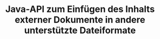 ---
############################# Static ############################
layout: "auto-gen-gist"
draft: false
path: "de/assembly/java/document/html"
otherformats: PDF XPS TIFF MHTML TXT XAML EPUB SVG PS PCL XML OTT OXPS MD POT OTP DOC DOCX DOCM DOT DOTX DOTM RTF ODT OTT XLS XLT XLSX XLSM XLTX XLTM XLSB ODS PPT PPTX PPTM PPS PPSX PPSM  POTX POTM ODP EML EMLX MSG 

############################# Head ############################
head_title: "Java-API: Inhalte externer Dokumente zu HTML-Dateiformaten hinzufügen"
head_description: "GroupDocs.Assembly Java API ermöglicht das dynamische Einfügen von Inhalten externer Dokumente in verschiedene Dateiformate wie PDF, DOCX, RTF, XLSX, CSV, PPTX, EML, MSG und mehr."

############################# Header ############################
title: "Java-API zum Einfügen des Inhalts externer Dokumente in andere unterstützte Dateiformate"
description: "GroupDocs.Assembly für Java bietet Funktionen zum Einfügen des Inhalts externer Dokumente in Berichte, E-Mails und verschiedene unterstützte Dateiformate wie PDF, DOC, DOCX, XLSX, CSV, PPTX, EML, MSG und mehr."

######################### Download Button #######################
button:
    enable: true

############################# About ############################
about:
    enable: true
    title: "Wie füge ich den Inhalt externer Dokumente über Java in andere gängige Dateiformate ein?"
    content: |
       Ein Dokument oder eine Datei ist eine elektronische Kopie oder Papierkopie, die Informationen enthält, die zu einem späteren Zeitpunkt vom Benutzer abgerufen werden können. Laut Wikipedia kann ein Dokument strukturiert sein wie tabellarische Dokumente, Listen, Formulare oder wissenschaftliche Diagramme, halbstrukturiert wie ein Buch oder ein Zeitungsartikel oder unstrukturiert wie eine handschriftliche Notiz. GroupDocs.Assembly für Java ist eine sehr nützliche API, die es Softwareentwicklern ermöglicht, leistungsstarke Anwendungen für die Dokumentenautomatisierung und Berichterstellung zu erstellen. Es unterstützt vollständig das Identifizieren und Arbeiten mit zahlreichen Dokumentformaten wie PDF, Microsoft Word, Excel-Arbeitsblättern, PowerPoint, HTML, Outlook-E-Mail und vielen mehr. Es unterstützt zahlreiche erweiterte Funktionen für die Arbeit mit Berichten, z. B. das Bearbeiten von Vorlagenelementen, Listenberichten, Diagrammberichten, Tabellenberichten usw. Darüber hinaus unterstützt die API auch mehrere erweiterte Funktionen in Bezug auf das Hinzufügen und Ändern von Dokumentinhalten, wie z. B. das Hinzufügen von Inhalten zu einer Dokumentseite, das Einfügen von Daten in Tabellenkalkulationszellen, das Ersetzen von Inhalten, das Hinzufügen von Inhalten zu einer Präsentationsfolie und vieles mehr.

############################# content ############################
steps:
    enable: true
    block:
    - title_left: "Hinzufügen externer Dateiinhalte zu Word-Dokumenten über Java"
      content_left: |
       Die Java-API GroupDocs.Assembly hilft Computerprogrammierern, Aufgaben zur Manipulation von Dokumenten in ihren eigenen Java-Apps zu erledigen. Es unterstützt vollständig Dateiinhalte eines externen Dokuments für verschiedene Arten von Dokumenttypen. Das folgende Java-Codebeispiel zeigt, wie Sie den Inhalt einer äußeren Datei mit nur wenigen Codezeilen zu einem Textverarbeitungsdokument hinzufügen. 

      title_right: "So fügen Sie den Inhalt des Dokuments in die HTML-Datei ein"
      content_right: |
        * Quelldokumentvorlage festlegen
        * Einstellen des Zieldokumentberichts
        * Erstellen Sie eine Instanz der Klasse [DocumentAssembler](https://apireference.groupdocs.com/assembly/java/com.groupdocs.assembly/DocumentAssembler).
        * Rufen Sie [AssembleDocument](https://apireference.groupdocs.com/assembly/java/com.groupdocs.assembly/DocumentAssembler#assembleDocument-java.io.InputStream-java.io.OutputStream-com.groupdocs.assembly.LoadSaveOptions-com.groupdocs.assembly.DataSourceInfo...-)  auf Methode zum Zusammenstellen des Dokuments. Es unterstützt
          * Der Stream, aus dem ein Vorlagendokument gelesen werden soll.
          * Der Stream zum Schreiben eines Ergebnisdokuments.
          * Gibt zusätzliche Optionen zum Laden und Speichern von Dokumenten an.
          * Stellt Informationen zu zu verwendenden Datenquellenobjekten bereit.

      gisthash: "abb65f9e514add59870865121ed3c526"
      gistfile: "insert_documents_to_word_processing.java"

    - title_left: "Fügen Sie den Inhalt externer Dateien per Java zu E-Mail-Nachrichten hinzu"
      content_left: |
       Die Java-API von GroupDocs.Assembly enthält Funktionen zum dynamischen Einfügen von Inhalten externer Dokumente in mehrere gängige Dokumentdateiformate und E-Mail-Nachrichten. Der folgende Java-Code zeigt, wie Programmierer den Inhalt des äußeren Dokuments ohne externe Anwendung zu ihren E-Mail-Dokumenten hinzufügen können.

      title_right: "So fügen Sie Dateiinhalte zu HTML-Dokument hinzu"
      content_right: |
        * Quelldokumentvorlage festlegen
        * Einstellen des Zieldokumentberichts
        * Erstellen Sie eine Instanz der Klasse [DocumentAssembler](https://apireference.groupdocs.com/assembly/java/com.groupdocs.assembly/DocumentAssembler).
        * Rufen Sie [AssembleDocument](https://apireference.groupdocs.com/assembly/java/com.groupdocs.assembly/DocumentAssembler#assembleDocument-java.io.InputStream-java.io.OutputStream-com.groupdocs.assembly.LoadSaveOptions-com.groupdocs.assembly.DataSourceInfo...-) auf Methode zum Zusammenstellen des Dokuments. Es unterstützt
          * Der Stream, aus dem ein Vorlagendokument gelesen werden soll.
          * Der Stream zum Schreiben eines Ergebnisdokuments.
          * Gibt zusätzliche Optionen zum Laden und Speichern von Dokumenten an.
          * Stellt Informationen zu zu verwendenden Datenquellenobjekten bereit.

      gisthash: "b72d7608548993ffbe62f97c798ba021"
      gistfile: "Insert_dynamic_documents_to_emails.java"

    - title_left: "System Anforderungen"
      content_left: |
        GroupDocs.Assembly-Java-APIs werden auf allen wichtigen Plattformen und Betriebssystemen unterstützt. Es kann Dokumente in Microsoft Word, Excel, PowerPoint, Outlook, OpenOffice und über 50 anderen Formaten erstellen. Eine vollständige Anleitung zu den Systemanforderungen finden Sie unter [Systemanforderungen](https://docs.groupdocs.com/assembly/java/system-requirements/). Bevor Sie den folgenden Code ausführen, stellen Sie bitte sicher, dass die folgenden Voraussetzungen auf Ihrem installiert sind System:
         * Betriebssysteme: Microsoft Windows, Linux, MacOS
         * Unterstützung für Java-Versionen: J2SE 7.0 (1.7), J2SE 8.0 (1.8) oder höher
         * Holen Sie sich die neueste Version der GroupDocs.Assembly-Java-APIs von [Maven](https://mvnrepository.com/artifact/com.groupdocs/groupdocs-assembly/)
        
      title_right: "Warum GroupDocs.Assembly verwenden"
      content_right: |
        * Erstellen Sie benutzerdefinierte Dokumente aus Vorlagen.
        * E-Mail-Anhänge dynamisch anhängen.
        * Zum Erstellen und Automatisieren von Dokumenten ist keine zusätzliche Software erforderlich.
        * Generiert ein Ausgabedokument basierend auf der Datenquelle.
        * Fügen Sie den Dokumentinhalt dynamisch in den Bericht ein
        * Wenden Sie die Formel während der Tabellenkalkulation an.
        * Bietet Unterstützung für mehrere Datenformate
        * Unterstützung für sequentielle Datenoperationen.

demos:
    enable: true
        

more_formats:
    enable: true


back_to_top:
    enable: true
---